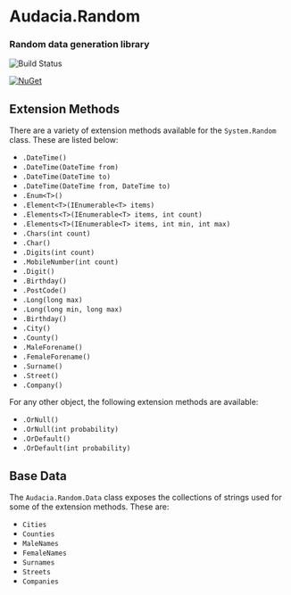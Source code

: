 # Audacia.Random
### Random data generation library

![Build Status](https://dev.azure.com/audacia/Audacia/_apis/build/status/Audacia.Random?branchName=master)

[![NuGet](https://img.shields.io/nuget/v/Audacia.Random.svg)](https://www.nuget.org/packages/Audacia.Random)

## Extension Methods

There are a variety of extension methods available for the `System.Random` class. These are listed below:
- `.DateTime()`
- `.DateTime(DateTime from)`
- `.DateTime(DateTime to)`
- `.DateTime(DateTime from, DateTime to)`
- `.Enum<T>()`
- `.Element<T>(IEnumerable<T> items)`
- `.Elements<T>(IEnumerable<T> items, int count)`
- `.Elements<T>(IEnumerable<T> items, int min, int max)`
- `.Chars(int count)`
- `.Char()`
- `.Digits(int count)`
- `.MobileNumber(int count)`
- `.Digit()`
- `.Birthday()`
- `.PostCode()`
- `.Long(long max)`
- `.Long(long min, long max)`
- `.Birthday()`
- `.City()`
- `.County()`
- `.MaleForename()`
- `.FemaleForename()`
- `.Surname()`
- `.Street()`
- `.Company()`

For any other object, the following extension methods are available:
- `.OrNull()`
- `.OrNull(int probability)`
- `.OrDefault()`
- `.OrDefault(int probability)`

## Base Data
The `Audacia.Random.Data` class exposes the collections of strings used for some of the extension methods. These are:
- `Cities`
- `Counties`
- `MaleNames`
- `FemaleNames`
- `Surnames`
- `Streets`
- `Companies`
